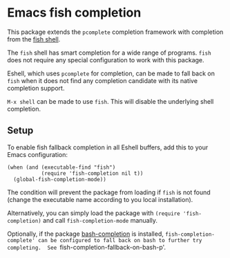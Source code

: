 # Emacs fish completion

This package extends the `pcomplete` completion framework with completion from the
[fish shell](http://fishshell.com/).

The `fish` shell has smart completion for a wide range of programs.  `fish` does
not require any special configuration to work with this package.

Eshell, which uses `pcomplete` for completion, can be made to fall back on
`fish` when it does not find any completion candidate with its native completion
support.

`M-x shell` can be made to use `fish`.  This will disable the underlying shell
completion.

## Setup

To enable fish fallback completion in all Eshell buffers, add this to your Emacs
configuration:

	(when (and (executable-find "fish")
	           (require 'fish-completion nil t))
	  (global-fish-completion-mode))

The condition will prevent the package from loading if `fish` is not found
(change the executable name according to you local installation).

Alternatively, you can simply load the package with `(require 'fish-completion)`
and call `fish-completion-mode` manually.

Optionally, if the package
[bash-completion](https://github.com/szermatt/emacs-bash-completion) is
installed, `fish-completion-complete' can be configured to fall back on bash to
further try completing.  See `fish-completion-fallback-on-bash-p'.
